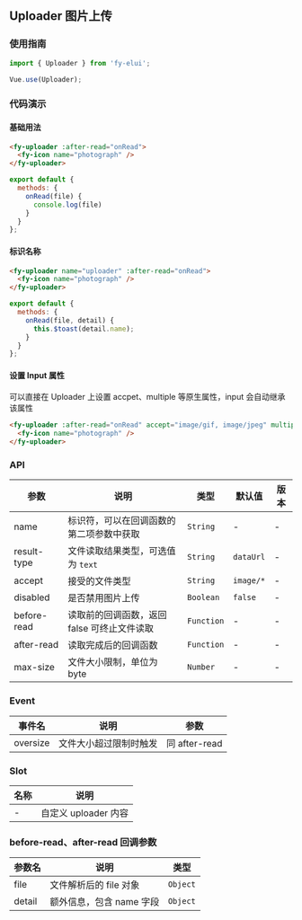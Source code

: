 ## Uploader 图片上传

### 使用指南
``` javascript
import { Uploader } from 'fy-elui';

Vue.use(Uploader);
```

### 代码演示

#### 基础用法

```html
<fy-uploader :after-read="onRead">
  <fy-icon name="photograph" />
</fy-uploader>
```

```javascript
export default {
  methods: {
    onRead(file) {
      console.log(file)
    }
  }
};
```

#### 标识名称

```html
<fy-uploader name="uploader" :after-read="onRead">
  <fy-icon name="photograph" />
</fy-uploader>
```

```javascript
export default {
  methods: {
    onRead(file, detail) {
      this.$toast(detail.name);
    }
  }
};
```

#### 设置 Input 属性

可以直接在 Uploader 上设置 accpet、multiple 等原生属性，input 会自动继承该属性

```html
<fy-uploader :after-read="onRead" accept="image/gif, image/jpeg" multiple>
  <fy-icon name="photograph" />
</fy-uploader>
```

### API

| 参数 | 说明 | 类型 | 默认值 | 版本 |
|------|------|------|------|------|
| name | 标识符，可以在回调函数的第二项参数中获取 | `String` | - | - |
| result-type | 文件读取结果类型，可选值为 `text` | `String` | `dataUrl` | - |
| accept | 接受的文件类型 | `String` | `image/*` | - |
| disabled | 是否禁用图片上传 | `Boolean` | `false` | - |
| before-read | 读取前的回调函数，返回 false 可终止文件读取 | `Function` | - | - |
| after-read | 读取完成后的回调函数 | `Function` | - | - |
| max-size | 文件大小限制，单位为 byte | `Number` | - | - |

### Event

| 事件名 | 说明 | 参数 |
|------|------|------|
| oversize | 文件大小超过限制时触发 | 同 after-read |

### Slot

| 名称 | 说明 |
|------|------|
| - | 自定义 uploader 内容 |

### before-read、after-read 回调参数

| 参数名 | 说明 | 类型 |
|------|------|------|
| file | 文件解析后的 file 对象 | `Object` |
| detail | 额外信息，包含 name 字段 | `Object` |
